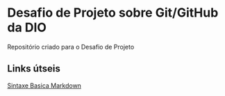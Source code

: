 # Desafio de Projeto sobre Git/GitHub da DIO
Repositório criado para o Desafio de Projeto

##  Links útseis
[Sintaxe Basica Markdown](https://www.markdownguide.org/basic-syntax/)
